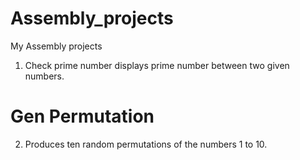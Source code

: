 # Assembly_projects
My Assembly projects
1. Check prime number displays prime number between two given numbers.

# Gen Permutation 
2. Produces ten random permutations of the numbers 1 to 10.
